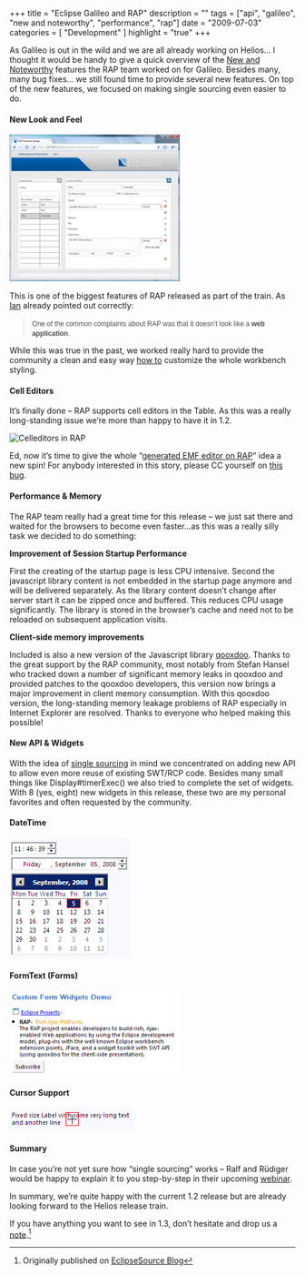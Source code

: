 +++
title = "Eclipse Galileo and RAP"
description = ""
tags = ["api", "galileo", "new and noteworthy", "performance", "rap"]
date = "2009-07-03"
categories = [
    "Development"
]
highlight = "true"
+++

As Galileo is out in the wild and we are all already working on Helios…
I thought it would be handy to give a quick overview of the [New and
Noteworthy][1] features the RAP team worked on for Galileo. Besides
many, many bug fixes… we still found time to provide several new
features. On top of the new features, we focused on making single
sourcing even easier to do.

#### New Look and Feel

![rap\_addressbook\_business](/blog/es/rap_addressbook_business-300x258.png)

This is one of the biggest features of RAP released as part of the
train. As [Ian][3] already pointed out correctly:

> <span style="font-family: arial, helvetica, sans-serif; line-height:
> normal; font-size: 12px; color: #4d4d4d;">One of the common complaints
> about RAP was that it doesn’t look like a **web application**.</span>

While this was true in the past, we worked really hard to provide the
community a clean and easy way [how to][4] customize the whole workbench
styling.

#### Cell Editors

It’s finally done – RAP supports cell editors in the Table. As this was
a really long-standing issue we’re more than happy to have it in 1.2.

![Celleditors in
RAP](/blog/es/celleditors-300x199.png
"Celleditors in RAP")

Ed, now it’s time to give the whole “[generated EMF editor on RAP][6]”
idea a new spin! For anybody interested in this story, please CC
yourself on [this bug][7].

#### Performance &amp; Memory

The RAP team really had a great time for this release – we just sat
there and waited for the browsers to become even faster…as this was a
really silly task we decided to do something:

**Improvement of Session Startup Performance**

First the creating of the startup page is less CPU intensive. Second the
javascript library content is not embedded in the startup page anymore
and will be delivered separately. As the library content doesn’t change
after server start it can be zipped once and buffered. This reduces CPU
usage significantly. The library is stored in the browser’s cache and
need not to be reloaded on subsequent application visits.

**Client-side memory improvements**

Included is also a new version of the Javascript library [qooxdoo][8].
Thanks to the great support by the RAP
community, most notably from Stefan Hansel who tracked down a number of
significant memory leaks in qooxdoo and provided patches to the qooxdoo
developers, this version now brings a major improvement in client memory
consumption. With this qooxdoo version, the long-standing memory leakage
problems of RAP especially in Internet Explorer are resolved. Thanks to
everyone who helped making this possible!

#### New API &amp; Widgets

With the idea of [single sourcing][1] in mind we concentrated on adding
new API to allow even more reuse of existing SWT/RCP code. Besides many
small things like Display#timerExec() we also tried to complete the set
of widgets. With 8 (yes, eight) new widgets in this release, these two
are my personal favorites and often requested by the community.

#### DateTime

![RAPDateTime](/blog/es/RAPDateTime.png
"RAPDateTime")

#### FormText (Forms)

![RAPFormText](/blog/es/RAPFormText-300x148.png
"RAPFormText")

#### Cursor Support

![RAPCustomCursor](/blog/es/RAPCustomCursor.png
"RAPCustomCursor")

#### Summary

In case you’re not yet sure how “single sourcing” works – Ralf and
Rüdiger would be happy to explain it to you step-by-step in their
upcoming [webinar][12].

In summary, we’re quite happy with the current 1.2 release but are
already looking forward to the Helios release train.

If you have anything you want to see in 1.3, don’t hesitate and drop us
a [note][1].[^footnote]

[^footnote]: Originally published on [EclipseSource Blog](https://eclipsesource.com/blogs/2009/07/03/galileo-and-the-rap-runtime/)

[1]: https://eclipse.org/rap/
[2]: https://eclipsesource.com/wp-content/uploads/2009/06/rap_addressbook_business.png
[3]: https://eclipsesource.com/blogs/2009/06/17/eclipse-galileo-feature-top-10-list-number-8/
[4]: https://help.eclipse.org/galileo/index.jsp?topic=/org.eclipse.rap.help/help/html/advanced/look-and-feel.html
[5]: https://eclipsesource.com/wp-content/uploads/2009/07/celleditors.png
[6]: https://ed-merks.blogspot.com/2008/01/emf-and-rap-go-great-together-too.html
[7]: https://bugs.eclipse.org/bugs/show_bug.cgi?id=213988
[8]: https://qooxdoo.org
[9]: https://eclipsesource.com/wp-content/uploads/2009/07/RAPDateTime.png
[10]: https://eclipsesource.com/wp-content/uploads/2009/07/RAPFormText.png
[11]: https://eclipsesource.com/wp-content/uploads/2009/07/RAPCustomCursor.png
[12]: https://live.eclipse.org/node/718


